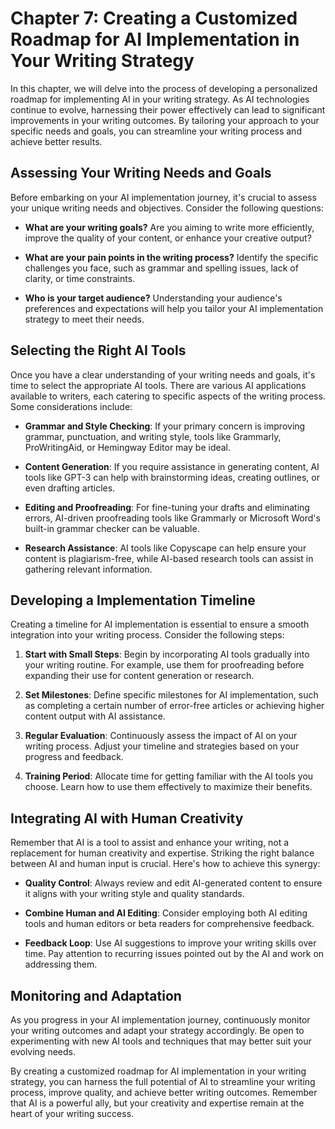 Chapter 7: Creating a Customized Roadmap for AI Implementation in Your Writing Strategy
=======================================================================================

In this chapter, we will delve into the process of developing a personalized roadmap for implementing AI in your writing strategy. As AI technologies continue to evolve, harnessing their power effectively can lead to significant improvements in your writing outcomes. By tailoring your approach to your specific needs and goals, you can streamline your writing process and achieve better results.

Assessing Your Writing Needs and Goals
--------------------------------------

Before embarking on your AI implementation journey, it's crucial to assess your unique writing needs and objectives. Consider the following questions:

* **What are your writing goals?** Are you aiming to write more efficiently, improve the quality of your content, or enhance your creative output?

* **What are your pain points in the writing process?** Identify the specific challenges you face, such as grammar and spelling issues, lack of clarity, or time constraints.

* **Who is your target audience?** Understanding your audience's preferences and expectations will help you tailor your AI implementation strategy to meet their needs.

Selecting the Right AI Tools
----------------------------

Once you have a clear understanding of your writing needs and goals, it's time to select the appropriate AI tools. There are various AI applications available to writers, each catering to specific aspects of the writing process. Some considerations include:

* **Grammar and Style Checking**: If your primary concern is improving grammar, punctuation, and writing style, tools like Grammarly, ProWritingAid, or Hemingway Editor may be ideal.

* **Content Generation**: If you require assistance in generating content, AI tools like GPT-3 can help with brainstorming ideas, creating outlines, or even drafting articles.

* **Editing and Proofreading**: For fine-tuning your drafts and eliminating errors, AI-driven proofreading tools like Grammarly or Microsoft Word's built-in grammar checker can be valuable.

* **Research Assistance**: AI tools like Copyscape can help ensure your content is plagiarism-free, while AI-based research tools can assist in gathering relevant information.

Developing a Implementation Timeline
------------------------------------

Creating a timeline for AI implementation is essential to ensure a smooth integration into your writing process. Consider the following steps:

1. **Start with Small Steps**: Begin by incorporating AI tools gradually into your writing routine. For example, use them for proofreading before expanding their use for content generation or research.

2. **Set Milestones**: Define specific milestones for AI implementation, such as completing a certain number of error-free articles or achieving higher content output with AI assistance.

3. **Regular Evaluation**: Continuously assess the impact of AI on your writing process. Adjust your timeline and strategies based on your progress and feedback.

4. **Training Period**: Allocate time for getting familiar with the AI tools you choose. Learn how to use them effectively to maximize their benefits.

Integrating AI with Human Creativity
------------------------------------

Remember that AI is a tool to assist and enhance your writing, not a replacement for human creativity and expertise. Striking the right balance between AI and human input is crucial. Here's how to achieve this synergy:

* **Quality Control**: Always review and edit AI-generated content to ensure it aligns with your writing style and quality standards.

* **Combine Human and AI Editing**: Consider employing both AI editing tools and human editors or beta readers for comprehensive feedback.

* **Feedback Loop**: Use AI suggestions to improve your writing skills over time. Pay attention to recurring issues pointed out by the AI and work on addressing them.

Monitoring and Adaptation
-------------------------

As you progress in your AI implementation journey, continuously monitor your writing outcomes and adapt your strategy accordingly. Be open to experimenting with new AI tools and techniques that may better suit your evolving needs.

By creating a customized roadmap for AI implementation in your writing strategy, you can harness the full potential of AI to streamline your writing process, improve quality, and achieve better writing outcomes. Remember that AI is a powerful ally, but your creativity and expertise remain at the heart of your writing success.
